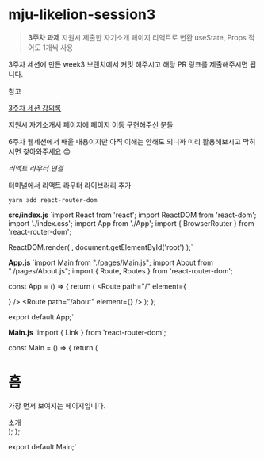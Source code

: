 # mju-likelion-session3

> **3주차 과제** 
지원시 제출한 자기소개 페이지 리액트로 변환
useState, Props 적어도 1개씩 사용
> 

3주차 세션에 만든 week3 브랜치에서 커밋 해주시고 해당 PR 링크를 제출해주시면 됩니다.

참고

[3주차 세션 강의록](https://www.notion.so/3-1d8b5f9e63de4140ac3305653511750d?pvs=21)


지원시 자기소개서 페이지에 페이지 이동 구현해주신 분들

6주차 웹세션에서 배울 내용이지만 아직 이해는 안해도 되니까 미리 활용해보시고 막히시면 찾아와주세요 😊

*리액트 라우터 연결*

터미널에서 리액트 라우터 라이브러리 추가

`yarn add react-router-dom`

**src/index.js**
`import React from 'react';
import ReactDOM from 'react-dom';
import './index.css';
import App from './App';
import { BrowserRouter } from 'react-router-dom';

ReactDOM.render(
  <BrowserRouter>
    <App />
  </BrowserRouter>,
  document.getElementById('root')
);`

**App.js**
`import Main from "./pages/Main.js";
import About from "./pages/About.js";
import { Route, Routes } from 'react-router-dom';

const App = () => {
  return (
    <Routes>
      <Route path="/" element={<Main />} />
      <Route path="/about" element={<About />} />
    </Routes>
  );
};

export default App;`

**Main.js**
`import { Link } from 'react-router-dom';

const Main = () => {
  return (
    <div>
      <h1>홈</h1>
      <p>가장 먼저 보여지는 페이지입니다.</p>
      <Link to="/about">소개</Link>
    </div>
  );
};

export default Main;`
